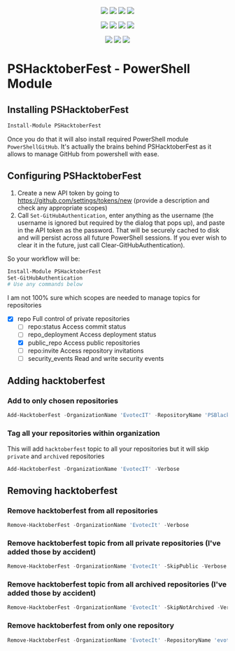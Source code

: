 ﻿<p align="center">
  <a href="https://dev.azure.com/evotecpl/PSHacktoberFest/_build/latest?definitionId=3"><img src="https://dev.azure.com/evotecpl/PSHacktoberFest/_apis/build/status/EvotecIT.PSHacktoberFest"></a>
  <a href="https://www.powershellgallery.com/packages/PSHacktoberFest"><img src="https://img.shields.io/powershellgallery/v/PSHacktoberFest.svg"></a>
  <a href="https://www.powershellgallery.com/packages/PSHacktoberFest"><img src="https://img.shields.io/powershellgallery/vpre/PSHacktoberFest.svg?label=powershell%20gallery%20preview&colorB=yellow"></a>
  <a href="https://github.com/EvotecIT/PSHacktoberFest"><img src="https://img.shields.io/github/license/EvotecIT/PSHacktoberFest.svg"></a>
</p>

<p align="center">
  <a href="https://www.powershellgallery.com/packages/PSHacktoberFest"><img src="https://img.shields.io/powershellgallery/p/PSHacktoberFest.svg"></a>
  <a href="https://github.com/EvotecIT/PSHacktoberFest"><img src="https://img.shields.io/github/languages/top/evotecit/PSHacktoberFest.svg"></a>
  <a href="https://github.com/EvotecIT/PSHacktoberFest"><img src="https://img.shields.io/github/languages/code-size/evotecit/PSHacktoberFest.svg"></a>
  <a href="https://www.powershellgallery.com/packages/PSHacktoberFest"><img src="https://img.shields.io/powershellgallery/dt/PSHacktoberFest.svg"></a>
</p>

<p align="center">
  <a href="https://twitter.com/PrzemyslawKlys"><img src="https://img.shields.io/twitter/follow/PrzemyslawKlys.svg?label=Twitter%20%40PrzemyslawKlys&style=social"></a>
  <a href="https://evotec.xyz/hub"><img src="https://img.shields.io/badge/Blog-evotec.xyz-2A6496.svg"></a>
  <a href="https://www.linkedin.com/in/pklys"><img src="https://img.shields.io/badge/LinkedIn-pklys-0077B5.svg?logo=LinkedIn"></a>
</p>

# PSHacktoberFest - PowerShell Module

## Installing PSHacktoberFest

```powershell
Install-Module PSHacktoberFest
```

Once you do that it will also install required PowerShell module `PowerShellGitHub`. It's actually the brains behind PSHacktoberFest as it allows to manage GitHub from powershell with ease.

## Configuring PSHacktoberFest

1. Create a new API token by going to <https://github.com/settings/tokens/new> (provide a description and check any appropriate scopes)
2. Call `Set-GitHubAuthentication`, enter anything as the username (the username is ignored but required by the dialog that pops up),
and paste in the API token as the password. That will be securely cached to disk and will persist across all future PowerShell sessions.
If you ever wish to clear it in the future, just call Clear-GitHubAuthentication).

So your workflow will be:

```powershell
Install-Module PSHacktoberFest
Set-GitHubAuthentication
# Use any commands below
```

I am not 100% sure which scopes are needed to manage topics for repositories

- [x] repo Full control of private repositories
  - [ ]  repo:status Access commit status
  - [ ]  repo_deployment Access deployment status
  - [x]  public_repo Access public repositories
  - [ ]  repo:invite Access repository invitations
  - [ ]  security_events Read and write security events

## Adding hacktoberfest

### Add to only chosen repositories

```powershell
Add-HacktoberFest -OrganizationName 'EvotecIT' -RepositoryName 'PSBlackListChecker', 'PSWriteHTML' -Verbose
```

### Tag all your repositories within organization

This will add `hacktoberfest` topic to all your repositories but it will skip `private` and `archived` repositories

```powershell
Add-HacktoberFest -OrganizationName 'EvotecIT' -Verbose
```

## Removing hacktoberfest

### Remove hacktoberfest from all repositories

```powershell
Remove-HacktoberFest -OrganizationName 'EvotecIt' -Verbose
```

### Remove hacktoberfest topic from all private repositories (I've added those by accident)

```powershell
Remove-HacktoberFest -OrganizationName 'EvotecIt' -SkipPublic -Verbose
```

### Remove hacktoberfest topic from all archived repositories (I've added those by accident)

```powershell
Remove-HacktoberFest -OrganizationName 'EvotecIt' -SkipNotArchived -Verbose
```

### Remove hacktoberfest from only one repository

```powershell
Remove-HacktoberFest -OrganizationName 'EvotecIt' -RepositoryName 'evotecit.github.io' -Verbose
```
